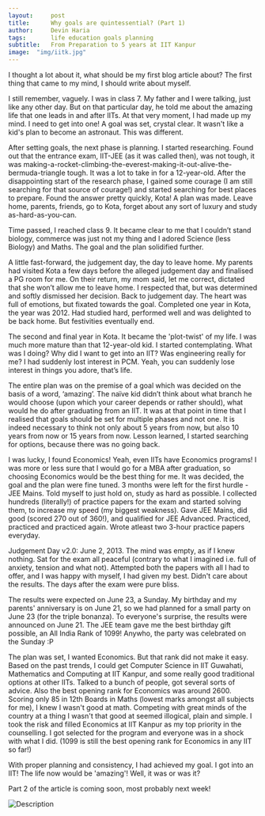 ```yaml
---
layout:     post
title:      Why goals are quintessential? (Part 1)
author:     Devin Haria
tags: 		life education goals planning
subtitle:  	From Preparation to 5 years at IIT Kanpur
image:  "img/iitk.jpg"  
---
```

<!-- Start Writing Below in Markdown -->
I thought a lot about it, what should be my first blog article about? The first thing that came to my mind, I should write about myself.

I still remember, vaguely. I was in class 7. My father and I were talking, just like any other day. But on that particular day, he told me about the amazing life that one leads in and after IITs. At that very moment, I had made up my mind. I need to get into one! A goal was set, crystal clear. It wasn't like a kid's plan to become an astronaut. This was different. 

After setting goals, the next phase is planning. I started researching. Found out that the entrance exam, IIT-JEE (as it was called then), was not tough, it was making-a-rocket-climbing-the-everest-making-it-out-alive-the-bermuda-triangle tough. It was a lot to take in for a 12-year-old. After the disappointing start of the research phase, I gained some courage (I am still searching for that source of courage!) and started searching for best places to prepare. Found the answer pretty quickly, Kota! A plan was made. Leave home, parents, friends, go to Kota, forget about any sort of luxury and study as-hard-as-you-can. 

Time passed, I reached class 9. It became clear to me that I couldn’t stand biology, commerce was just not my thing and I adored Science (less Biology) and Maths. The goal and the plan solidified further. 

A little fast-forward, the judgement day, the day to leave home. My parents had visited Kota a few days before the alleged judgement day and finalised a PG room for me. On their return, my mom said, let me correct, dictated that she won’t allow me to leave home. I respected that, but was determined and softly dismissed her decision. Back to judgement day. The heart was full of emotions, but fixated towards the goal. Completed one year in Kota, the year was 2012. Had studied hard, performed well and was delighted to be back home. But festivities eventually end. 

The second and final year in Kota. It became the 'plot-twist' of my life. I was much more mature than that 12-year-old kid. I started contemplating. What was I doing? Why did I want to get into an IIT? Was engineering really for me? I had suddenly lost interest in PCM. Yeah, you can suddenly lose interest in things you adore, that’s life. 

The entire plan was on the premise of a goal which was decided on the basis of a word, ‘amazing’. The naïve kid didn’t think about what branch he would choose (upon which your career depends or rather should), what would he do after graduating from an IIT. It was at that point in time that I realised that goals should be set for multiple phases and not one. It is indeed necessary to think not only about 5 years from now, but also 10 years from now or 15 years from now. Lesson learned, I started searching for options, because there was no going back. 

I was lucky, I found Economics! Yeah, even IITs have Economics programs! I was more or less sure that I would go for a MBA after graduation, so choosing Economics would be the best thing for me. It was decided, the goal and the plan were fine tuned. 3 months were left for the first hurdle - JEE Mains. Told myself to just hold on, study as hard as possible. I collected hundreds (literally!) of practice papers for the exam and started solving them, to increase my speed (my biggest weakness). Gave JEE Mains, did good (scored 270 out of 360!), and qualified for JEE Advanced. Practiced, practiced and practiced again. Wrote atleast two 3-hour practice papers everyday. 

Judgement Day v2.0: June 2, 2013. The mind was empty, as if I knew nothing. Sat for the exam all peaceful (contrary to what I imagined i.e. full of anxiety, tension and what not). Attempted both the papers with all I had to offer, and I was happy with myself, I had given my best. Didn't care about the results. The days after the exam were pure bliss. 

The results were expected on June 23, a Sunday. My birthday and my parents' anniversary is on June 21, so we had planned for a small party on June 23 (for the triple bonanza). To everyone's surprise, the results were announced on June 21. The JEE team gave me the best birthday gift possible, an All India Rank of 1099! Anywho, the party was celebrated on the Sunday :P

The plan was set, I wanted Economics. But that rank did not make it easy. Based on the past trends, I could get Computer Science in IIT Guwahati, Mathematics and Computing at IIT Kanpur, and some really good traditional options at other IITs. Talked to a bunch of people, got several sorts of advice. Also the best opening rank for Economics was around 2600. Scoring only 85 in 12th Boards in Maths (lowest marks amongst all subjects for me), I knew I wasn't good at math. Competing with great minds of the country at a thing I wasn't that good at seemed illogical, plain and simple. I took the risk and filled Economics at IIT Kanpur as my top priority in the counselling. I got selected for the program and everyone was in a shock with what I did. (1099 is still the best opening rank for Economics in any IIT so far!)

With proper planning and consistency, I had achieved my goal. I got into an IIT! The life now would be 'amazing'! Well, it was or was it?

Part 2 of the article is coming soon, most probably next week!

![Description](http://devinharia.github.io/blog/img/iitk.jpg)
